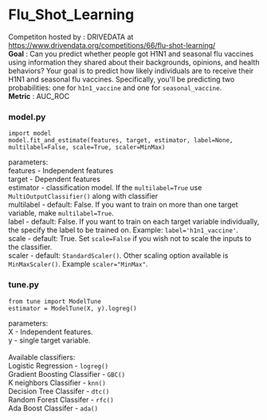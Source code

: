 # Flu_Shot_Learning
 Competiton hosted by : DRIVEDATA at https://www.drivendata.org/competitions/66/flu-shot-learning/ <br>
 **Goal** : Can you predict whether people got H1N1 and seasonal flu vaccines using information they shared about their     backgrounds, opinions, and health behaviors? Your goal is to predict how likely individuals are to receive their H1N1 and seasonal flu vaccines. Specifically, you'll be predicting two probabilities: one for ```h1n1_vaccine``` and one for ```seasonal_vaccine```.<br>
 **Metric** : AUC_ROC
 <br>
 ### model.py<br>
 ```
 import model
 model.fit_and_estimate(features, target, estimator, label=None, multilabel=False, scale=True, scaler=MinMax)
 ```
 parameters:<br>
 features - Independent features<br>
 target - Dependent features<br>
 estimator - classification model. If the ```multilabel=True``` use ```MultiOutputClassifier()``` along with classifier<br>
 multilabel - default: False. If you want to train on more than one target variable, make ```multilabel=True```.<br>
 label - default: False. If you want to train on each target variable individually, the specify the label to be trained on. Example: ```label='h1n1_vaccine'```.<br>
 scale - default: True. Set ```scale=False``` if you wish not to scale the inputs to the classifier.<br>
 scaler - default: ```StandardScaler()```. Other scaling option available is ```MinMaxScaler()```. Example ```scaler="MinMax"```.<br>
 ### tune.py<br>
 ```
 from tune import ModelTune
 estimator = ModelTune(X, y).logreg()
 ```
 parameters:<br>
 X - Independent features.<br>
 y - single target variable.<br>
 <br>
 Available classifiers:
 <br>
 Logistic Regression - ```logreg()```<br>
 Gradient Boosting Classifier - ```GBC()```<br>
 K neighbors Classifier - ```knn()```<br>
 Decision Tree Classifer - ```dtc()```<br>
 Random Forest Classifer - ```rfc()```<br>
 Ada Boost Classifer - ```ada()```<br>
